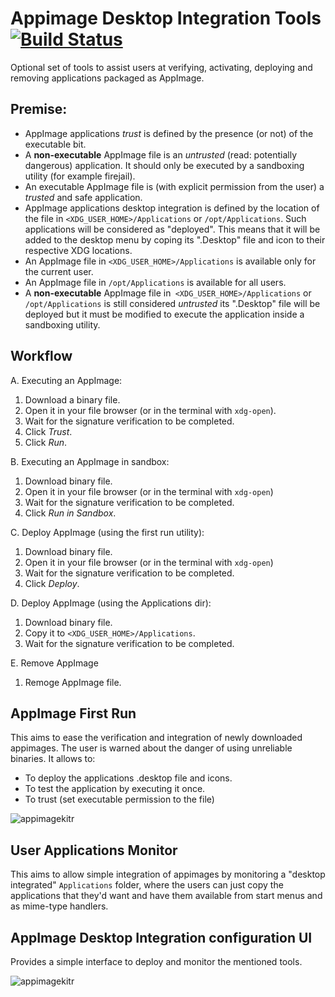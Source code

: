 # Appimage Desktop Integration Tools [![Build Status](https://travis-ci.org/nomad-desktop/appimage-desktop-integration.svg?branch=master)](https://travis-ci.org/nomad-desktop/appimage-desktop-integration)

Optional set of tools to assist users at verifying, activating, deploying and removing applications packaged as AppImage.


## Premise:
- AppImage applications _trust_ is defined by the presence (or not) of the executable bit.
- A **non-executable** AppImage file is an _untrusted_ (read: potentially dangerous) application. It should only be executed by a sandboxing utility (for example firejail).
- An executable AppImage file is (with explicit permission from the user) a _trusted_ and safe application.
- AppImage applications desktop integration is defined by the location of the file in `<XDG_USER_HOME>/Applications` or
`/opt/Applications`. Such applications will be considered as "deployed". This means that it will be added to the desktop 
menu by coping its ".Desktop" file and icon to their respective XDG locations.
- An AppImage file in `<XDG_USER_HOME>/Applications` is available only for the current user.
- An AppImage file in `/opt/Applications` is available for all users.
- A **non-executable** AppImage file in` <XDG_USER_HOME>/Applications` or `/opt/Applications` is still considered _untrusted_ its ".Desktop" file will be deployed but it must be modified to execute the application inside a sandboxing utility.


## Workflow
A. Executing an AppImage:
   1. Download a binary file.
   2. Open it in your file browser (or in the terminal with `xdg-open`).
   3. Wait for the signature verification to be completed.
   4. Click _Trust_.
   5. Click _Run_.

B. Executing an AppImage in sandbox:
   1. Download binary file.
   2. Open it in your file browser (or in the terminal with `xdg-open`)
   3. Wait for the signature verification to be completed.
   5. Click _Run in Sandbox_.
  
C. Deploy AppImage (using the first run utility):
   1. Download binary file.
   2. Open it in your file browser (or in the terminal with `xdg-open`)
   3. Wait for the signature verification to be completed.
   5. Click _Deploy_.
   
D. Deploy AppImage (using the Applications dir):
   1. Download binary file.
   2. Copy it to `<XDG_USER_HOME>/Applications`.
   3. Wait for the signature verification to be completed.

E. Remove AppImage
   1. Remoge AppImage file.


## AppImage First Run

This aims to ease the verification and integration of newly downloaded appimages. The user is warned about the danger of using unreliable binaries. It allows to:

- To deploy the applications .desktop file and icons.
- To test the application by executing it once.
- To trust (set executable permission to the file)

![appimagekitr](https://raw.githubusercontent.com/azubieta/appimage-desktop-integration/screenshots/screenshots/first_run_unsecure_appimage.png)


## User Applications Monitor

This aims to allow simple integration of appimages by monitoring a "desktop integrated" `Applications` folder, where 
the users can just copy the applications that they'd want and have them available from start menus and as mime-type handlers.

## AppImage Desktop Integration configuration UI

Provides a simple interface to deploy and monitor the mentioned tools.

![appimagekitr](https://github.com/azubieta/appimage-desktop-integration/blob/screenshots/screenshots/config.png?raw=true)
